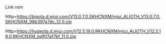 
Link rom

Http=https://bigota.d.miui.com/V13.0.7.0.SKHCNXM/miui_ALIOTH_V13.0.7.0.SKHCNXM_98b397a7dc_12.0.zip 

Http=https://hugeota.d.miui.com/V12.5.19.0.RKHCNXM/miui_ALIOTH_V12.5.19.0.RKHCNXM_bdf07af7bf_11.0.zip
